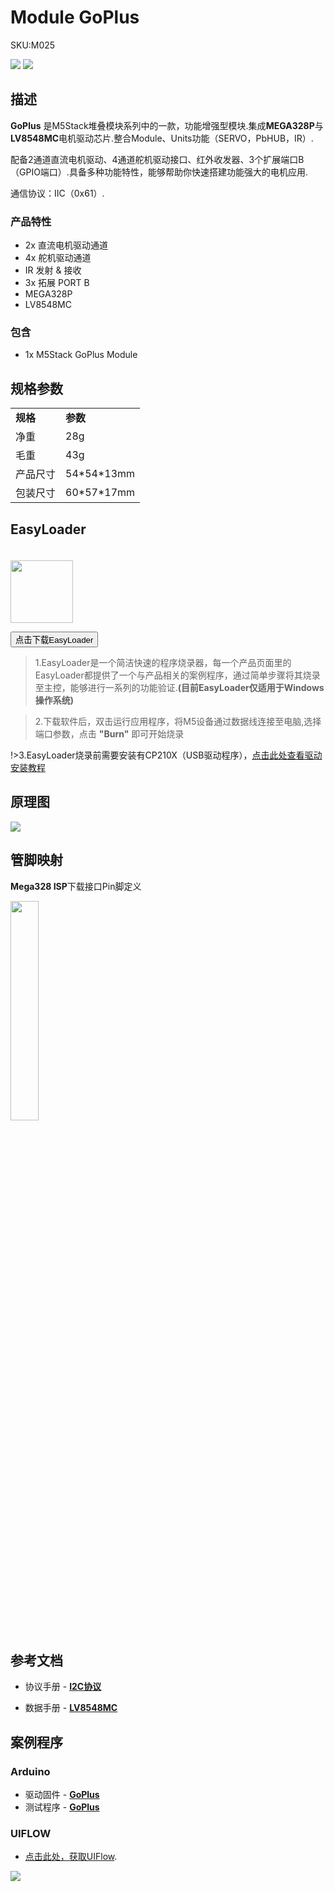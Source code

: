 # Module GoPlus

<el-tag effect="plain">SKU:M025</el-tag>

<div class="product_pic"><img src="assets/img/product_pics/module/goplus/goplus_p1.webp"> <img src="assets/img/product_pics/module/goplus/goplus_p2.webp"></div>

## 描述

**GoPlus** 是M5Stack堆叠模块系列中的一款，功能增强型模块.集成**MEGA328P**与**LV8548MC**电机驱动芯片.整合Module、Units功能（SERVO，PbHUB，IR）.

配备2通道直流电机驱动、4通道舵机驱动接口、红外收发器、3个扩展端口B（GPIO端口）.具备多种功能特性，能够帮助你快速搭建功能强大的电机应用.

通信协议：IIC（0x61）.

### 产品特性

-  2x 直流电机驱动通道
-  4x 舵机驱动通道
-  IR 发射 & 接收
-  3x 拓展 PORT B
-  MEGA328P
-  LV8548MC


### 包含

-  1x M5Stack GoPlus Module

## 规格参数

<table>
   <tr style="font-weight:bold">
      <td>规格</td>
      <td>参数</td>
   </tr>
   <tr>
      <td>净重</td>
      <td>28g</td>
   </tr>
   <tr>
      <td>毛重</td>
      <td>43g</td>
   </tr>
   <tr>
      <td>产品尺寸</td>
      <td>54*54*13mm</td>
   </tr>
   <tr>
      <td>包装尺寸</td>
      <td>60*57*17mm</td>
   </tr>
 </table>

## EasyLoader

<img src="https://m5stack.oss-cn-shenzhen.aliyuncs.com/image/EasyLoader_logo.webp" width="100px" style="margin-top:20px">

<a href="https://m5stack.oss-cn-shenzhen.aliyuncs.com/EasyLoader/Module/EasyLoader_GOPLUS.exe"><button type="button" class="btn btn-primary">点击下载EasyLoader</button></a>

>1.EasyLoader是一个简洁快速的程序烧录器，每一个产品页面里的EasyLoader都提供了一个与产品相关的案例程序，通过简单步骤将其烧录至主控，能够进行一系列的功能验证.**(目前EasyLoader仅适用于Windows操作系统)**

>2.下载软件后，双击运行应用程序，将M5设备通过数据线连接至电脑,选择端口参数，点击 **"Burn"** 即可开始烧录

!>3.EasyLoader烧录前需要安装有CP210X（USB驱动程序），[点击此处查看驱动安装教程](zh_CN/related_documents/M5Burner#安装串口驱动)

## 原理图

<img src="assets/img/product_pics/module/goplus/goplus_sch.webp">

## 管脚映射

**Mega328 ISP**下载接口Pin脚定义

<img src="assets\img\product_pics\app\mega328_isp.webp" width="30%" height="30%">

## 参考文档

- 协议手册 - **[I2C协议](https://m5stack.oss-cn-shenzhen.aliyuncs.com/resource/docs/datasheet/module/GoPlus_I2C_Protocol%20operation%20instructions.pdf)**

- 数据手册 - **[LV8548MC](https://m5stack.oss-cn-shenzhen.aliyuncs.com/resource/docs/datasheet/module/LV8548MC-D.PDF)**

## 案例程序

### Arduino

- 驱动固件 - **[GoPlus](https://github.com/m5stack/GoPlus/tree/master/src)**
- 测试程序 - **[GoPlus](https://github.com/m5stack/GoPlus/tree/master/test)**

### UIFLOW

- [点击此处，获取UIFlow](https://github.com/m5stack/M5-ProductExampleCodes/tree/master/Module/GOPLUS/UIFLOW).

<img src="assets/img/product_pics/module/goplus/goplus_p5.webp">


<script>

   var purchase_link = 'https://m5stack.com/collections/m5-module/products/goplus-module';

   anchor_search(purchase_link);
   scrollFunc();

</script>